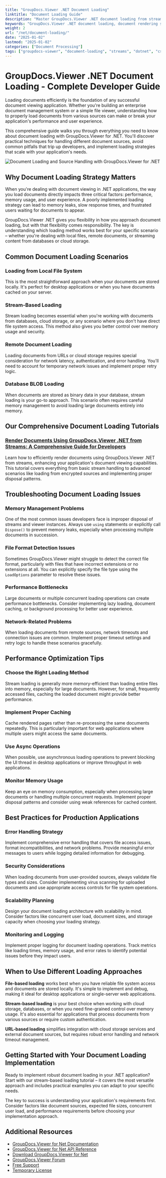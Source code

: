 ```yaml
---
title: "GroupDocs.Viewer .NET Document Loading"
linktitle: "Document Loading Guide"
description: "Master GroupDocs.Viewer .NET document loading from streams, files, URLs & cloud storage. Includes troubleshooting, performance tips & real examples."
keywords: "GroupDocs.Viewer .NET document loading, document rendering streams .NET, load documents programmatically C#, .NET document viewer tutorial, stream-based document rendering"
weight: 2
url: "/net/document-loading/"
date: "2025-01-02"
lastmod: "2025-01-02"
categories: ["Document Processing"]
tags: ["groupdocs-viewer", "document-loading", "streams", "dotnet", "csharp"]
---
```


# GroupDocs.Viewer .NET Document Loading - Complete Developer Guide

Loading documents efficiently is the foundation of any successful document viewing application. Whether you're building an enterprise document management system or a simple file viewer, understanding how to properly load documents from various sources can make or break your application's performance and user experience.

This comprehensive guide walks you through everything you need to know about document loading with GroupDocs.Viewer for .NET. You'll discover practical techniques for handling different document sources, avoid common pitfalls that trip up developers, and implement loading strategies that scale with your application's needs.

![Document Loading and Source Handling with GroupDocs.Viewer for .NET](/viewer/document-loading/image.png)

## Why Document Loading Strategy Matters

When you're dealing with document viewing in .NET applications, the way you load documents directly impacts three critical factors: performance, memory usage, and user experience. A poorly implemented loading strategy can lead to memory leaks, slow response times, and frustrated users waiting for documents to appear.

GroupDocs.Viewer .NET gives you flexibility in how you approach document loading, but with that flexibility comes responsibility. The key is understanding which loading method works best for your specific scenario – whether you're dealing with local files, remote documents, or streaming content from databases or cloud storage.

## Common Document Loading Scenarios

### Loading from Local File System
This is the most straightforward approach when your documents are stored locally. It's perfect for desktop applications or when you have documents cached on your server.

### Stream-Based Loading  
Stream loading becomes essential when you're working with documents from databases, cloud storage, or any scenario where you don't have direct file system access. This method also gives you better control over memory usage and security.

### Remote Document Loading
Loading documents from URLs or cloud storage requires special consideration for network latency, authentication, and error handling. You'll need to account for temporary network issues and implement proper retry logic.

### Database BLOB Loading
When documents are stored as binary data in your database, stream loading is your go-to approach. This scenario often requires careful memory management to avoid loading large documents entirely into memory.

## Our Comprehensive Document Loading Tutorials

### [Render Documents Using GroupDocs.Viewer .NET from Streams: A Comprehensive Guide for Developers](./render-documents-groupdocs-viewer-net-streams/)

Learn how to efficiently render documents using GroupDocs.Viewer .NET from streams, enhancing your application's document viewing capabilities. This tutorial covers everything from basic stream handling to advanced scenarios like loading from encrypted sources and implementing proper disposal patterns.

## Troubleshooting Document Loading Issues

### Memory Management Problems
One of the most common issues developers face is improper disposal of streams and viewer instances. Always use `using` statements or explicitly call `Dispose()` to prevent memory leaks, especially when processing multiple documents in succession.

### File Format Detection Issues
Sometimes GroupDocs.Viewer might struggle to detect the correct file format, particularly with files that have incorrect extensions or no extensions at all. You can explicitly specify the file type using the `LoadOptions` parameter to resolve these issues.

### Performance Bottlenecks
Large documents or multiple concurrent loading operations can create performance bottlenecks. Consider implementing lazy loading, document caching, or background processing for better user experience.

### Network-Related Problems
When loading documents from remote sources, network timeouts and connection issues are common. Implement proper timeout settings and retry logic to handle these scenarios gracefully.

## Performance Optimization Tips

### Choose the Right Loading Method
Stream loading is generally more memory-efficient than loading entire files into memory, especially for large documents. However, for small, frequently accessed files, caching the loaded document might provide better performance.

### Implement Proper Caching
Cache rendered pages rather than re-processing the same documents repeatedly. This is particularly important for web applications where multiple users might access the same documents.

### Use Async Operations
When possible, use asynchronous loading operations to prevent blocking the UI thread in desktop applications or improve throughput in web applications.

### Monitor Memory Usage
Keep an eye on memory consumption, especially when processing large documents or handling multiple concurrent requests. Implement proper disposal patterns and consider using weak references for cached content.

## Best Practices for Production Applications

### Error Handling Strategy
Implement comprehensive error handling that covers file access issues, format incompatibilities, and network problems. Provide meaningful error messages to users while logging detailed information for debugging.

### Security Considerations
When loading documents from user-provided sources, always validate file types and sizes. Consider implementing virus scanning for uploaded documents and use appropriate access controls for file system operations.

### Scalability Planning
Design your document loading architecture with scalability in mind. Consider factors like concurrent user load, document sizes, and storage capacity when choosing your loading strategy.

### Monitoring and Logging
Implement proper logging for document loading operations. Track metrics like loading times, memory usage, and error rates to identify potential issues before they impact users.

## When to Use Different Loading Approaches

**File-based loading** works best when you have reliable file system access and documents are stored locally. It's simple to implement and debug, making it ideal for desktop applications or single-server web applications.

**Stream-based loading** is your best choice when working with cloud storage, databases, or when you need fine-grained control over memory usage. It's also essential for applications that process documents from various sources or require custom authentication.

**URL-based loading** simplifies integration with cloud storage services and external document sources, but requires robust error handling and network timeout management.

## Getting Started with Your Document Loading Implementation

Ready to implement robust document loading in your .NET application? Start with our stream-based loading tutorial – it covers the most versatile approach and includes practical examples you can adapt to your specific needs.

The key to success is understanding your application's requirements first. Consider factors like document sources, expected file sizes, concurrent user load, and performance requirements before choosing your implementation approach.

## Additional Resources

- [GroupDocs.Viewer for Net Documentation](https://docs.groupdocs.com/viewer/net/)
- [GroupDocs.Viewer for Net API Reference](https://reference.groupdocs.com/viewer/net/)
- [Download GroupDocs.Viewer for Net](https://releases.groupdocs.com/viewer/net/)
- [GroupDocs.Viewer Forum](https://forum.groupdocs.com/c/viewer/9)
- [Free Support](https://forum.groupdocs.com/)
- [Temporary License](https://purchase.groupdocs.com/temporary-license/)